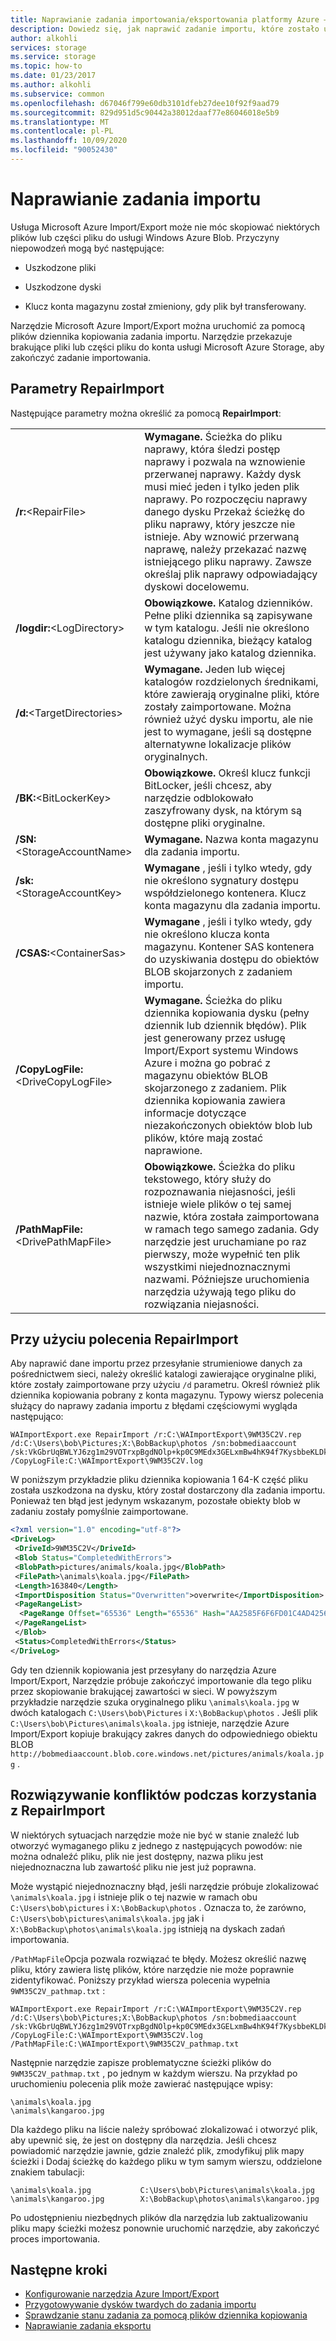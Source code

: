 ```yaml
---
title: Naprawianie zadania importowania/eksportowania platformy Azure — Wersja 1 | Microsoft Docs
description: Dowiedz się, jak naprawić zadanie importu, które zostało utworzone i uruchomione za pomocą usługi Azure Import/Export.
author: alkohli
services: storage
ms.service: storage
ms.topic: how-to
ms.date: 01/23/2017
ms.author: alkohli
ms.subservice: common
ms.openlocfilehash: d67046f799e60db3101dfeb27dee10f92f9aad79
ms.sourcegitcommit: 829d951d5c90442a38012daaf77e86046018e5b9
ms.translationtype: MT
ms.contentlocale: pl-PL
ms.lasthandoff: 10/09/2020
ms.locfileid: "90052430"
---
```

# <a name="repairing-an-import-job"></a>Naprawianie zadania importu
Usługa Microsoft Azure Import/Export może nie móc skopiować niektórych plików lub części pliku do usługi Windows Azure Blob. Przyczyny niepowodzeń mogą być następujące:  
  
-   Uszkodzone pliki  
  
-   Uszkodzone dyski  
  
-   Klucz konta magazynu został zmieniony, gdy plik był transferowany.  
  
Narzędzie Microsoft Azure Import/Export można uruchomić za pomocą plików dziennika kopiowania zadania importu. Narzędzie przekazuje brakujące pliki lub części pliku do konta usługi Microsoft Azure Storage, aby zakończyć zadanie importowania.  
  
## <a name="repairimport-parameters"></a>Parametry RepairImport

Następujące parametry można określić za pomocą **RepairImport**: 
  
|||  
|-|-|  
|**/r:**<RepairFile\>|**Wymagane.** Ścieżka do pliku naprawy, która śledzi postęp naprawy i pozwala na wznowienie przerwanej naprawy. Każdy dysk musi mieć jeden i tylko jeden plik naprawy. Po rozpoczęciu naprawy danego dysku Przekaż ścieżkę do pliku naprawy, który jeszcze nie istnieje. Aby wznowić przerwaną naprawę, należy przekazać nazwę istniejącego pliku naprawy. Zawsze określaj plik naprawy odpowiadający dyskowi docelowemu.|  
|**/logdir:**<LogDirectory\>|**Obowiązkowe.** Katalog dzienników. Pełne pliki dziennika są zapisywane w tym katalogu. Jeśli nie określono katalogu dziennika, bieżący katalog jest używany jako katalog dziennika.|  
|**/d:**<TargetDirectories\>|**Wymagane.** Jeden lub więcej katalogów rozdzielonych średnikami, które zawierają oryginalne pliki, które zostały zaimportowane. Można również użyć dysku importu, ale nie jest to wymagane, jeśli są dostępne alternatywne lokalizacje plików oryginalnych.|  
|**/BK:**<BitLockerKey\>|**Obowiązkowe.** Określ klucz funkcji BitLocker, jeśli chcesz, aby narzędzie odblokowało zaszyfrowany dysk, na którym są dostępne pliki oryginalne.|  
|**/SN:**<StorageAccountName\>|**Wymagane.** Nazwa konta magazynu dla zadania importu.|  
|**/sk:**<StorageAccountKey\>|**Wymagane** , jeśli i tylko wtedy, gdy nie określono sygnatury dostępu współdzielonego kontenera. Klucz konta magazynu dla zadania importu.|  
|**/CSAS:**<ContainerSas\>|**Wymagane** , jeśli i tylko wtedy, gdy nie określono klucza konta magazynu. Kontener SAS kontenera do uzyskiwania dostępu do obiektów BLOB skojarzonych z zadaniem importu.|  
|**/CopyLogFile:**<DriveCopyLogFile\>|**Wymagane.** Ścieżka do pliku dziennika kopiowania dysku (pełny dziennik lub dziennik błędów). Plik jest generowany przez usługę Import/Export systemu Windows Azure i można go pobrać z magazynu obiektów BLOB skojarzonego z zadaniem. Plik dziennika kopiowania zawiera informacje dotyczące niezakończonych obiektów blob lub plików, które mają zostać naprawione.|  
|**/PathMapFile:**<DrivePathMapFile\>|**Obowiązkowe.** Ścieżka do pliku tekstowego, który służy do rozpoznawania niejasności, jeśli istnieje wiele plików o tej samej nazwie, która została zaimportowana w ramach tego samego zadania. Gdy narzędzie jest uruchamiane po raz pierwszy, może wypełnić ten plik wszystkimi niejednoznacznymi nazwami. Późniejsze uruchomienia narzędzia używają tego pliku do rozwiązania niejasności.|  
  
## <a name="using-the-repairimport-command"></a>Przy użyciu polecenia RepairImport  
Aby naprawić dane importu przez przesyłanie strumieniowe danych za pośrednictwem sieci, należy określić katalogi zawierające oryginalne pliki, które zostały zaimportowane przy użyciu `/d` parametru. Określ również plik dziennika kopiowania pobrany z konta magazynu. Typowy wiersz polecenia służący do naprawy zadania importu z błędami częściowymi wygląda następująco:  
  
```  
WAImportExport.exe RepairImport /r:C:\WAImportExport\9WM35C2V.rep /d:C:\Users\bob\Pictures;X:\BobBackup\photos /sn:bobmediaaccount /sk:VkGbrUqBWLYJ6zg1m29VOTrxpBgdNOlp+kp0C9MEdx3GELxmBw4hK94f7KysbbeKLDksg7VoN1W/a5UuM2zNgQ== /CopyLogFile:C:\WAImportExport\9WM35C2V.log  
```  
  
W poniższym przykładzie pliku dziennika kopiowania 1 64-K część pliku została uszkodzona na dysku, który został dostarczony dla zadania importu. Ponieważ ten błąd jest jedynym wskazanym, pozostałe obiekty blob w zadaniu zostały pomyślnie zaimportowane.  
  
```xml
<?xml version="1.0" encoding="utf-8"?>  
<DriveLog>  
 <DriveId>9WM35C2V</DriveId>  
 <Blob Status="CompletedWithErrors">  
 <BlobPath>pictures/animals/koala.jpg</BlobPath>  
 <FilePath>\animals\koala.jpg</FilePath>  
 <Length>163840</Length>  
 <ImportDisposition Status="Overwritten">overwrite</ImportDisposition>  
 <PageRangeList>  
  <PageRange Offset="65536" Length="65536" Hash="AA2585F6F6FD01C4AD4256E018240CD4" Status="Corrupted" />  
 </PageRangeList>  
 </Blob>  
 <Status>CompletedWithErrors</Status>  
</DriveLog>  
```
  
Gdy ten dziennik kopiowania jest przesyłany do narzędzia Azure Import/Export, Narzędzie próbuje zakończyć importowanie dla tego pliku przez skopiowanie brakującej zawartości w sieci. W powyższym przykładzie narzędzie szuka oryginalnego pliku `\animals\koala.jpg` w dwóch katalogach `C:\Users\bob\Pictures` i `X:\BobBackup\photos` . Jeśli plik `C:\Users\bob\Pictures\animals\koala.jpg` istnieje, narzędzie Azure Import/Export kopiuje brakujący zakres danych do odpowiedniego obiektu BLOB `http://bobmediaaccount.blob.core.windows.net/pictures/animals/koala.jpg` .  
  
## <a name="resolving-conflicts-when-using-repairimport"></a>Rozwiązywanie konfliktów podczas korzystania z RepairImport  
W niektórych sytuacjach narzędzie może nie być w stanie znaleźć lub otworzyć wymaganego pliku z jednego z następujących powodów: nie można odnaleźć pliku, plik nie jest dostępny, nazwa pliku jest niejednoznaczna lub zawartość pliku nie jest już poprawna.  
  
Może wystąpić niejednoznaczny błąd, jeśli narzędzie próbuje zlokalizować `\animals\koala.jpg` i istnieje plik o tej nazwie w ramach obu `C:\Users\bob\pictures` i `X:\BobBackup\photos` . Oznacza to, że zarówno, `C:\Users\bob\pictures\animals\koala.jpg` jak i `X:\BobBackup\photos\animals\koala.jpg` istnieją na dyskach zadań importowania.  
  
`/PathMapFile`Opcja pozwala rozwiązać te błędy. Możesz określić nazwę pliku, który zawiera listę plików, które narzędzie nie może poprawnie zidentyfikować. Poniższy przykład wiersza polecenia wypełnia `9WM35C2V_pathmap.txt` :  
  
```
WAImportExport.exe RepairImport /r:C:\WAImportExport\9WM35C2V.rep /d:C:\Users\bob\Pictures;X:\BobBackup\photos /sn:bobmediaaccount /sk:VkGbrUqBWLYJ6zg1m29VOTrxpBgdNOlp+kp0C9MEdx3GELxmBw4hK94f7KysbbeKLDksg7VoN1W/a5UuM2zNgQ== /CopyLogFile:C:\WAImportExport\9WM35C2V.log /PathMapFile:C:\WAImportExport\9WM35C2V_pathmap.txt  
```
  
Następnie narzędzie zapisze problematyczne ścieżki plików do `9WM35C2V_pathmap.txt` , po jednym w każdym wierszu. Na przykład po uruchomieniu polecenia plik może zawierać następujące wpisy:  
 
```
\animals\koala.jpg  
\animals\kangaroo.jpg  
```
  
 Dla każdego pliku na liście należy spróbować zlokalizować i otworzyć plik, aby upewnić się, że jest on dostępny dla narzędzia. Jeśli chcesz powiadomić narzędzie jawnie, gdzie znaleźć plik, zmodyfikuj plik mapy ścieżki i Dodaj ścieżkę do każdego pliku w tym samym wierszu, oddzielone znakiem tabulacji:  
  
```
\animals\koala.jpg           C:\Users\bob\Pictures\animals\koala.jpg  
\animals\kangaroo.jpg        X:\BobBackup\photos\animals\kangaroo.jpg  
```
  
Po udostępnieniu niezbędnych plików dla narzędzia lub zaktualizowaniu pliku mapy ścieżki możesz ponownie uruchomić narzędzie, aby zakończyć proces importowania.  
  
## <a name="next-steps"></a>Następne kroki
 
* [Konfigurowanie narzędzia Azure Import/Export](storage-import-export-tool-setup-v1.md)   
* [Przygotowywanie dysków twardych do zadania importu](../storage-import-export-tool-preparing-hard-drives-import-v1.md)   
* [Sprawdzanie stanu zadania za pomocą plików dziennika kopiowania](storage-import-export-tool-reviewing-job-status-v1.md)   
* [Naprawianie zadania eksportu](../storage-import-export-tool-repairing-an-export-job-v1.md)
